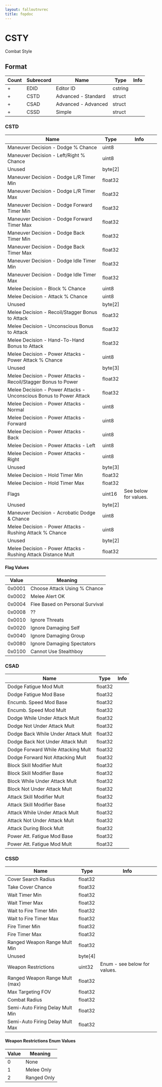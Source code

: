 ```yaml
---
layout: falloutnvrec
title: fopdoc
---
```

CSTY
====

Combat Style

## Format

Count | Subrecord | Name | Type | Info
------|-------|------|------|-----
+ | EDID | Editor ID | cstring |
+ | CSTD | Advanced - Standard | struct |
+ | CSAD | Advanced - Advanced | struct |
+ | CSSD | Simple | struct |

### CSTD

Name | Type | Info
-----|------|-----
Maneuver Decision - Dodge % Chance | uint8 |
Maneuver Decision - Left/Right % Chance | uint8 |
Unused | byte[2] |
Maneuver Decision - Dodge L/R Timer Min | float32 |
Maneuver Decision - Dodge L/R Timer Max | float32 |
Maneuver Decision - Dodge Forward Timer Min | float32 |
Maneuver Decision - Dodge Forward Timer Max | float32 |
Maneuver Decision - Dodge Back Timer Min | float32 |
Maneuver Decision - Dodge Back Timer Max | float32 |
Maneuver Decision - Dodge Idle Timer Min | float32 |
Maneuver Decision - Dodge Idle Timer Max | float32 |
Melee Decision - Block % Chance | uint8 |
Melee Decision - Attack % Chance | uint8 |
Unused | byte[2] |
Melee Decision - Recoil/Stagger Bonus to Attack | float32 |
Melee Decision - Unconscious Bonus to Attack | float32 |
Melee Decision - Hand-To-Hand Bonus to Attack | float32 |
Melee Decision - Power Attacks - Power Attack % Chance | uint8 |
Unused | byte[3] |
Melee Decision - Power Attacks - Recoil/Stagger Bonus to Power | float32 |
Melee Decision - Power Attacks - Unconscious Bonus to Power Attack | float32 |
Melee Decision - Power Attacks - Normal | uint8 |
Melee Decision - Power Attacks - Forward | uint8 |
Melee Decision - Power Attacks - Back | uint8 |
Melee Decision - Power Attacks - Left | uint8 |
Melee Decision - Power Attacks - Right | uint8 |
Unused | byte[3] |
Melee Decision - Hold Timer Min | float32 |
Melee Decision - Hold Timer Max | float32 |
Flags | uint16 | See below for values.
Unused | byte[2] |
Maneuver Decision - Acrobatic Dodge & Chance | uint8 |
Melee Decision - Power Attacks - Rushing Attack % Chance | uint8 |
Unused | byte[2] |
Melee Decision - Power Attacks - Rushing Attack Distance Mult | float32 |
 
#### Flag Values

Value | Meaning
------|--------
0x0001 | Choose Attack Using % Chance
0x0002 | Melee Alert OK
0x0004 | Flee Based on Personal Survival
0x0008 | ??
0x0010 | Ignore Threats
0x0020 | Ignore Damaging Self
0x0040 | Ignore Damaging Group
0x0080 | Ignore Damaging Spectators
0x0100 | Cannot Use Stealthboy
 
 
### CSAD

Name | Type | Info
-----|------|-----
Dodge Fatigue Mod Mult | float32 |
Dodge Fatigue Mod Base | float32 |
Encumb. Speed Mod Base | float32 |
Encumb. Speed Mod Mult | float32 |
Dodge While Under Attack Mult | float32 |
Dodge Not Under Attack Mult | float32 |
Dodge Back While Under Attack Mult | float32 |
Dodge Back Not Under Attack Mult | float32 |
Dodge Forward While Attacking Mult | float32 |
Dodge Forward Not Attacking Mult | float32 |
Block Skill Modifier Mult | float32 |
Block Skill Modifier Base | float32 |
Block While Under Attack Mult | float32 |
Block Not Under Attack Mult | float32 |
Attack Skill Modifier Mult | float32 |
Attack Skill Modifier Base | float32 |
Attack While Under Attack Mult | float32 |
Attack Not Under Attack Mult | float32 |
Attack During Block Mult | float32 |
Power Att. Fatigue Mod Base | float32 |
Power Att. Fatigue Mod Mult | float32 |

### CSSD

Name | Type | Info
-----|------|-----
Cover Search Radius | float32 |
Take Cover Chance | float32 |
Wait Timer Min | float32 |
Wait Timer Max | float32 |
Wait to Fire Timer Min | float32 |
Wait to Fire Timer Max | float32 |
Fire Timer Min | float32 |
Fire Timer Max | float32 |
Ranged Weapon Range Mult Min | float32 |
Unused | byte[4] |
Weapon Restrictions | uint32 | Enum - see below for values.
Ranged Weapon Range Mult (max) | float32 |
Max Targeting FOV | float32 |
Combat Radius | float32 |
Semi-Auto Firing Delay Mult Min | float32 |
Semi-Auto Firing Delay Mult Max | float32 |

#### Weapon Restrictions Enum Values

Value | Meaning
------|--------
0 | None
1 | Melee Only
2 | Ranged Only
